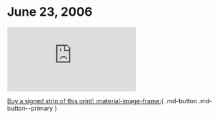 # June 23, 2006

![](https://www.achewood.com/comic.php?date=06232006)

[Buy a signed strip of this print! :material-image-frame:](https://achewood-holiday-pop-up.myshopify.com/products/strip#06232006){ .md-button .md-button--primary }
